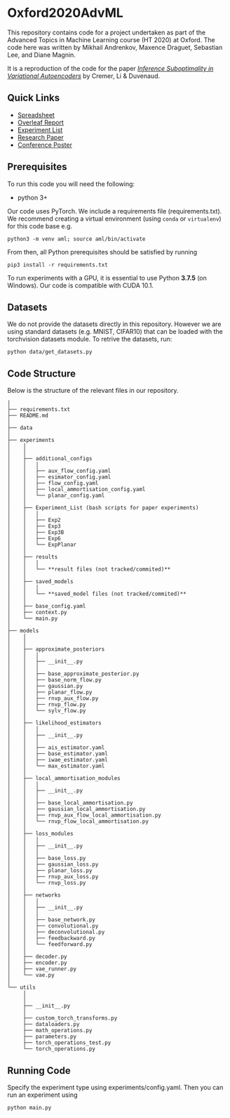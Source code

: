 # Oxford2020AdvML
This repository contains code for a project undertaken as part of the Advanced Topics in Machine Learning course (HT 2020) at Oxford. The code here was written by Mikhail Andrenkov, Maxence Draguet, Sebastian Lee, and Diane Magnin.

It is a reproduction of the code for the paper [_Inference Suboptimality in Variational Autoencoders_](https://arxiv.org/pdf/1801.03558.pdf) by Cremer, Li & Duvenaud. 

## Quick Links
* [Spreadsheet](https://docs.google.com/spreadsheets/d/1y8K3G4ih2Ta9uB6wM7noJpNtmomSwDDZmKUIKUfGlTk/edit#gid=0)
* [Overleaf Report](https://www.overleaf.com/2537812191smnpkcprxdxs)
* [Experiment List](https://docs.google.com/document/d/1mjVGWMD_I13s5KsolYSpAij37CbMO58AiLj4kKjfKHA/edit?usp=sharing)
* [Research Paper](https://arxiv.org/abs/1801.03558)
* [Conference Poster](https://docs.google.com/presentation/d/1sgkaef6lSHZtU6eBMmfr-AtU_yjEadXdqj8ZBqy02gM/edit?usp=sharing)

## Prerequisites

To run this code you will need the following:

* python 3+

Our code uses PyTorch. We include a requirements file (requirements.txt). We recommend creating a virtual environment (using ```conda``` or ```virtualenv```) for this code base e.g.

```python3 -m venv aml; source aml/bin/activate```

From then, all Python prerequisites should be satisfied by running

```pip3 install -r requirements.txt```

To run experiments with a GPU, it is essential to use Python **3.7.5** (on Windows).  Our code is compatible with CUDA 10.1.

## Datasets

We do not provide the datasets directly in this repository. However we are using standard datasets (e.g. MNIST, CIFAR10) that can be loaded with the torchvision datasets module. To retrive the datasets, run:

```python data/get_datasets.py```

## Code Structure

Below is the structure of the relevant files in our repository. 

```
│
├── requirements.txt
├── README.md
│     
├── data
│     
├── experiments
│    │
│    │
│    ├── additional_configs
│    │   │
│    │   ├── aux_flow_config.yaml
│    │   ├── esimator_config.yaml
│    │   ├── flow_config.yaml
│    │   ├── local_ammortisation_config.yaml
│    │   └── planar_config.yaml
│    │
│    ├── Experiment_List (bash scripts for paper experiments)
│    │   │
│    │   ├── Exp2
│    │   ├── Exp3
│    │   ├── Exp3B
│    │   ├── Exp6
│    │   └── ExpPlanar
│    │
│    ├── results
│    │   │
│    │   └── **result files (not tracked/commited)**
│    │
│    ├── saved_models
│    │   │
│    │   └── **saved_model files (not tracked/commited)**
│    │
│    ├── base_config.yaml
│    ├── context.py
│    └── main.py
│     
├── models
│    │
│    │
│    ├── approximate_posteriors
│    │   │
│    │   ├── __init__.py
│    │   │
│    │   ├── base_approximate_posterior.py
│    │   ├── base_norm_flow.py
│    │   ├── gaussian.py
│    │   ├── planar_flow.py
│    │   ├── rnvp_aux_flow.py
│    │   ├── rnvp_flow.py
│    │   └── sylv_flow.py
│    │
│    ├── likelihood_estimators
│    │   │
│    │   ├── __init__.py
│    │   │
│    │   ├── ais_estimator.yaml
│    │   ├── base_estimator.yaml
│    │   ├── iwae_estimator.yaml
│    │   └── max_estimator.yaml
│    │
│    ├── local_ammortisation_modules
│    │   │
│    │   ├── __init__.py
│    │   │
│    │   ├── base_local_ammortisation.py
│    │   ├── gaussian_local_ammortisation.py
│    │   ├── rnvp_aux_flow_local_ammortisation.py
│    │   └── rnvp_flow_local_ammortisation.py
│    │
│    ├── loss_modules
│    │   │
│    │   ├── __init__.py
│    │   │
│    │   ├── base_loss.py
│    │   ├── gaussian_loss.py
│    │   ├── planar_loss.py
│    │   ├── rnvp_aux_loss.py
│    │   └── rnvp_loss.py
│    │
│    ├── networks
│    │   │
│    │   ├── __init__.py
│    │   │
│    │   ├── base_network.py
│    │   ├── convolutional.py
│    │   ├── deconvolutional.py
│    │   ├── feedbackward.py
│    │   └── feedforward.py
│    │
│    ├── decoder.py
│    ├── encoder.py
│    ├── vae_runner.py
│    └── vae.py
│    
└── utils
     │
     │
     ├── __init__.py 
     │     
     ├── custom_torch_transforms.py
     ├── dataloaders.py
     ├── math_operations.py
     ├── parameters.py 
     ├── torch_operations_test.py
     └── torch_operations.py             
```

## Running Code

Specify the experiment type using experiments/config.yaml. Then you can run an experiment using

```python main.py```
